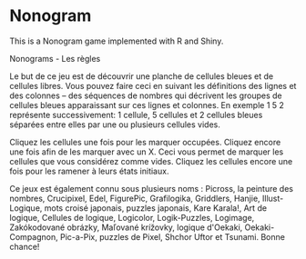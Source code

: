 # Nonogram

This is a Nonogram game implemented with R and Shiny.

Nonograms - Les règles

Le but de ce jeu est de découvrir une planche de cellules bleues et de cellules libres. Vous pouvez faire ceci en suivant les définitions des lignes et des colonnes – des séquences de nombres qui décrivent les groupes de cellules bleues apparaissant sur ces lignes et colonnes. En exemple 1 5 2 représente successivement: 1 cellule, 5 cellules et 2 cellules bleues séparées entre elles par une ou plusieurs cellules vides.

Cliquez les cellules une fois pour les marquer occupées. Cliquez encore une fois afin de les marquer avec un X. Ceci vous permet de marquer les cellules que vous considérez comme vides. Cliquez les cellules encore une fois pour les ramener à leurs états initiaux.

Ce jeux est également connu sous plusieurs noms : Picross, la peinture des nombres, Crucipixel, Edel, FigurePic, Grafilogika, Griddlers, Hanjie, Illust-Logique, mots croisé japonais, puzzles japonais, Kare Karala!, Art de logique, Cellules de logique, Logicolor, Logik-Puzzles, Logimage, Zakókodované obrázky, Maľované krížovky, logique d'Oekaki, Oekaki-Compagnon, Pic-a-Pix, puzzles de Pixel, Shchor Uftor et Tsunami. Bonne chance!



